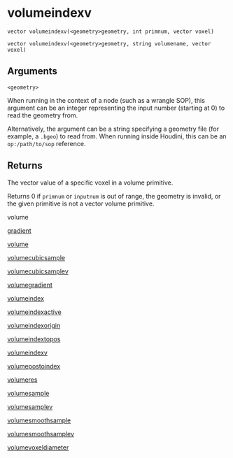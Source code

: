 # volumeindexv

`vector volumeindexv(<geometry>geometry, int primnum, vector voxel)`

`vector volumeindexv(<geometry>geometry, string volumename, vector voxel)`

## Arguments

`<geometry>`

When running in the context of a node (such as a wrangle SOP), this argument can be an integer representing the input number (starting at 0) to read the geometry from.

Alternatively, the argument can be a string specifying a geometry file (for example, a `.bgeo`) to read from. When running inside Houdini, this can be an `op:/path/to/sop` reference.

## Returns

The vector value of a specific voxel in a volume primitive.

Returns 0 if `primnum` or `inputnum` is out of range, the geometry is invalid, or the given primitive is not a vector volume primitive.

volume

[gradient](gradient.html)

[volume](volume.html)

[volumecubicsample](volumecubicsample.html)

[volumecubicsamplev](volumecubicsamplev.html)

[volumegradient](volumegradient.html)

[volumeindex](volumeindex.html)

[volumeindexactive](volumeindexactive.html)

[volumeindexorigin](volumeindexorigin.html)

[volumeindextopos](volumeindextopos.html)

[volumeindexv](volumeindexv.html)

[volumepostoindex](volumepostoindex.html)

[volumeres](volumeres.html)

[volumesample](volumesample.html)

[volumesamplev](volumesamplev.html)

[volumesmoothsample](volumesmoothsample.html)

[volumesmoothsamplev](volumesmoothsamplev.html)

[volumevoxeldiameter](volumevoxeldiameter.html)
